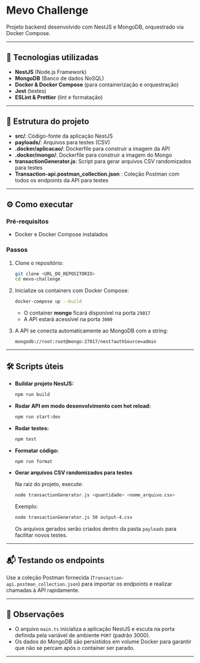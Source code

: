 # Mevo Challenge

Projeto backend desenvolvido com NestJS e MongoDB, orquestrado via Docker Compose.

---

## 🚀 Tecnologias utilizadas

- **NestJS** (Node.js Framework)
- **MongoDB** (Banco de dados NoSQL)
- **Docker & Docker Compose** (para containerização e orquestração)
- **Jest** (testes)
- **ESLint & Prettier** (lint e formatação)

---

## 📁 Estrutura do projeto

- **src/**: Código-fonte da aplicação NestJS
- **payloads/**: Arquivos para testes (CSV)
- **.docker/aplicacao/**: Dockerfile para construir a imagem da API
- **.docker/mongo/**: Dockerfile para construir a imagem do Mongo
- **transactionGenerator.js**: Script para gerar arquivos CSV randomizados para testes
- **Transaction-api.postman_collection.json** : Coleção Postman com todos os endpoints da API para testes

---

## ⚙️ Como executar

### Pré-requisitos

- Docker e Docker Compose instalados

### Passos

1. Clone o repositório:

   ```bash
   git clone <URL_DO_REPOSITORIO>
   cd mevo-challenge
   ```

2. Inicialize os containers com Docker Compose:

   ```bash
   docker-compose up --build
   ```

   - O container **mongo** ficará disponível na porta `29017`
   - A API estará acessível na porta `3000`

3. A API se conecta automaticamente ao MongoDB com a string:

   ```
   mongodb://root:root@mongo:27017/nest?authSource=admin
   ```

---

## 🛠️ Scripts úteis

- **Buildar projeto NestJS:**

  ```bash
  npm run build
  ```

- **Rodar API em modo desenvolvimento com hot reload:**

  ```bash
  npm run start:dev
  ```

- **Rodar testes:**

  ```bash
  npm test
  ```

- **Formatar código:**

  ```bash
  npm run format
  ```

- **Gerar arquivos CSV randomizados para testes**

  Na raiz do projeto, execute:

  ```bash
  node transactionGenerator.js <quantidade> <nome_arquivo.csv>
  ```

  Exemplo:

  ```bash
  node transactionGenerator.js 50 output-4.csv
  ```

  Os arquivos gerados serão criados dentro da pasta `payloads` para facilitar novos testes.

---

## 📬 Testando os endpoints

Use a coleção Postman fornecida (`Transaction-api.postman_collection.json`) para importar os endpoints e realizar chamadas à API rapidamente.

---

## 📝 Observações

- O arquivo `main.ts` inicializa a aplicação NestJS e escuta na porta definida pela variável de ambiente `PORT` (padrão 3000).
- Os dados do MongoDB são persistidos em volume Docker para garantir que não se percam após o container ser parado.

---
